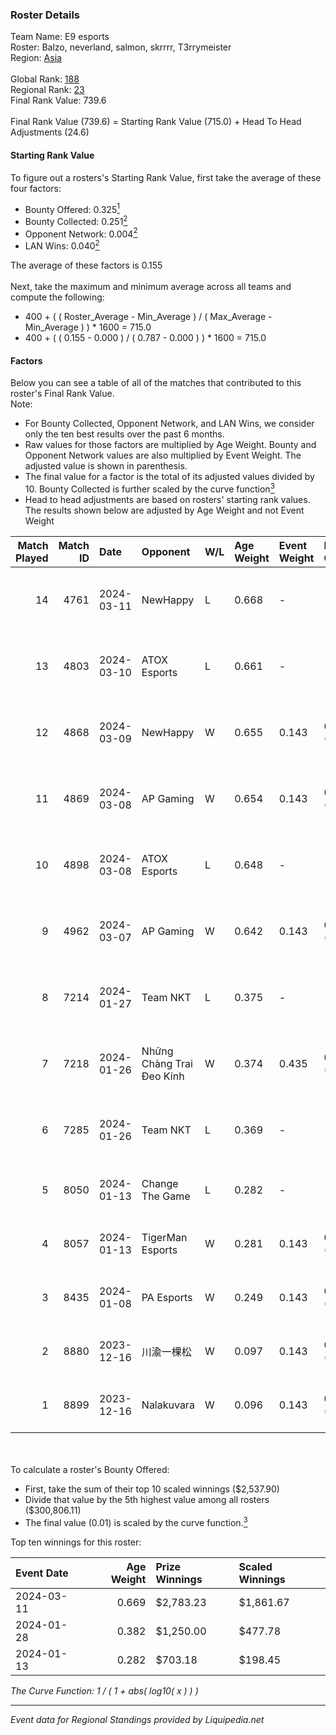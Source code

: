 ### Roster Details<br />
Team Name: E9 esports<br />
Roster: Balzo, neverland, salmon, skrrrr, T3rrymeister<br />
Region: [Asia]( ../standings_asia.md)<br />
<br />
Global Rank: [188](../standings_global.md)<br />
Regional Rank: [23]( ../standings_asia.md)<br />
Final Rank Value:  739.6<br />
<br />
Final Rank Value (739.6) = Starting Rank Value (715.0) + Head To Head Adjustments (24.6)<br />

#### Starting Rank Value<br />
To figure out a rosters's Starting Rank Value, first take the average of these four factors:<br />
- Bounty Offered: 0.325[<sup>1</sup>](#table2)
- Bounty Collected: 0.251[<sup>2</sup>](#table1)
- Opponent Network: 0.004[<sup>2</sup>](#table1)
- LAN Wins: 0.040[<sup>2</sup>](#table1)

The average of these factors is 0.155<br />
<br />
Next, take the maximum and minimum average across all teams and compute the following:<br />
- 400 + ( ( Roster_Average - Min_Average ) / ( Max_Average - Min_Average ) ) * 1600 = 715.0
- 400 + ( ( 0.155 - 0.000 ) / ( 0.787 - 0.000 ) ) * 1600 = 715.0


#### Factors<br />
Below you can see a table of all of the matches that contributed to this roster's Final Rank Value.<br />
Note:<br />

- For Bounty Collected, Opponent Network, and LAN Wins, we consider only the ten best results over the past 6 months.
- Raw values for those factors are multiplied by Age Weight. Bounty and Opponent Network values are also multiplied by Event Weight. The adjusted value is shown in parenthesis.
- The final value for a factor is the total of its adjusted values divided by 10. Bounty Collected is further scaled by the curve function[<sup>3</sup>](#curveFunction)
- Head to head adjustments are based on rosters' starting rank values. The results shown below are adjusted by Age Weight and not Event Weight
<span id="table1"></span><br />


| Match Played | Match ID | Date       | Opponent                  | W/L | Age Weight | Event Weight | Bounty Collected | Opponent Network | LAN Wins  | H2H Adj. | Roster                                         |
| -: | -: | :- | :- | :- | :- | :- | :- | :- | :- | -: | :- |
|           14 |     4761 | 2024-03-11 | NewHappy                  | L   | 0.668      | -            | -                | -                | -         |    -8.75 | Balzo, neverland, salmon, skrrrr, T3rrymeister |
|           13 |     4803 | 2024-03-10 | ATOX Esports              | L   | 0.661      | -            | -                | -                | -         |    -1.35 | Balzo, neverland, salmon, skrrrr, T3rrymeister |
|           12 |     4868 | 2024-03-09 | NewHappy                  | W   | 0.655      | 0.143        | 0.020 (0.002)    | 0.231 (0.022)    | 0 (0.000) |    12.05 | Balzo, neverland, salmon, skrrrr, T3rrymeister |
|           11 |     4869 | 2024-03-08 | AP Gaming                 | W   | 0.654      | 0.143        | 0.042 (0.004)    | 0.106 (0.010)    | 0 (0.000) |    14.31 | Balzo, neverland, salmon, skrrrr, T3rrymeister |
|           10 |     4898 | 2024-03-08 | ATOX Esports              | L   | 0.648      | -            | -                | -                | -         |    -1.17 | Balzo, neverland, salmon, skrrrr, T3rrymeister |
|            9 |     4962 | 2024-03-07 | AP Gaming                 | W   | 0.642      | 0.143        | 0.042 (0.004)    | 0.106 (0.010)    | 0 (0.000) |    14.58 | Balzo, neverland, salmon, skrrrr, T3rrymeister |
|            8 |     7214 | 2024-01-27 | Team NKT                  | L   | 0.375      | -            | -                | -                | -         |    -5.48 | N1nE, neverland, salmon, T3rrymeister, Tikkkk  |
|            7 |     7218 | 2024-01-26 | Những Chàng Trai Đeo Kính | W   | 0.374      | 0.435        | 0.002 (0.000)    | 0.011 (0.002)    | 1 (0.374) |     4.71 | N1nE, neverland, salmon, T3rrymeister, Tikkkk  |
|            6 |     7285 | 2024-01-26 | Team NKT                  | L   | 0.369      | -            | -                | -                | -         |    -5.47 | N1nE, neverland, salmon, T3rrymeister, Tikkkk  |
|            5 |     8050 | 2024-01-13 | Change The Game           | L   | 0.282      | -            | -                | -                | -         |    -5.58 | kylin, N1nE, salmon, T3rrymeister, Tikkkk      |
|            4 |     8057 | 2024-01-13 | TigerMan Esports          | W   | 0.281      | 0.143        | 0.000 (0.000)    | 0.000 (0.000)    | 0 (0.000) |     2.11 | kylin, N1nE, salmon, T3rrymeister, Tikkkk      |
|            3 |     8435 | 2024-01-08 | PA Esports                | W   | 0.249      | 0.143        | 0.000 (0.000)    | 0.000 (0.000)    | 0 (0.000) |     1.87 | kylin, N1nE, salmon, T3rrymeister, Tikkkk      |
|            2 |     8880 | 2023-12-16 | 川渝一棵松                     | W   | 0.097      | 0.143        | 0.000 (0.000)    | 0.003 (0.000)    | 0 (0.000) |     0.97 | kylin, N1nE, salmon, T3rrymeister, Tikkkk      |
|            1 |     8899 | 2023-12-16 | Nalakuvara                | W   | 0.096      | 0.143        | 0.013 (0.000)    | 0.051 (0.001)    | 0 (0.000) |     1.80 | kylin, N1nE, salmon, T3rrymeister, Tikkkk      |

<br />
<span id="table2"></span><br />
To calculate a roster's Bounty Offered:<br />

- First, take the sum of their top 10 scaled winnings ($2,537.90)
- Divide that value by the 5th highest value among all rosters ($300,806.11)
- The final value (0.01) is scaled by the curve function.[<sup>3</sup>](#curveFunction)

Top ten winnings for this roster:<br />

| Event Date | Age Weight | Prize Winnings | Scaled Winnings |
| :- | -: | :- | :- |
| 2024-03-11 |      0.669 | $2,783.23      | $1,861.67       |
| 2024-01-28 |      0.382 | $1,250.00      | $477.78         |
| 2024-01-13 |      0.282 | $703.18        | $198.45         |


<span id="curveFunction"></span>_The Curve Function: 1 / ( 1 + abs( log10( x ) ) )_<br />

---
_Event data for Regional Standings provided by Liquipedia.net_<br />
